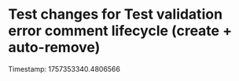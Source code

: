 # Test changes for Test validation error comment lifecycle (create + auto-remove)

Timestamp: 1757353340.4806566
